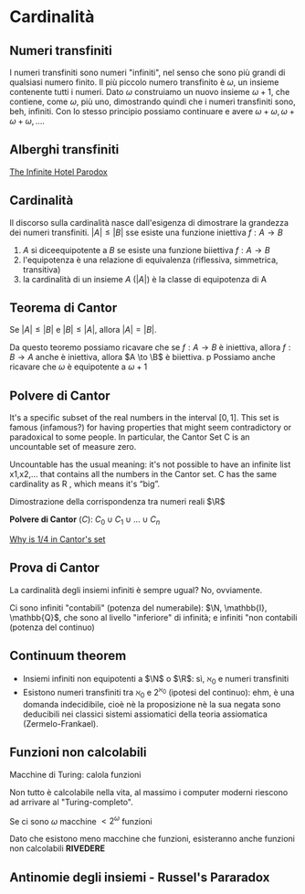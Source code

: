 # Cardinalità
## Numeri transfiniti
I numeri transfiniti sono numeri "infiniti", nel senso che sono più grandi di qualsiasi numero finito. 
Il più piccolo numero transfinito è $\omega$, un insieme contenente tutti i numeri. Dato $\omega$ construiamo un nuovo insieme $\omega + 1$, che contiene, come $\omega$, più uno, dimostrando quindi che i numeri transfiniti sono, beh, infiniti. Con lo stesso principio possiamo continuare e avere $\omega + \omega, \omega + \omega + \omega, \dots$.

## Alberghi transfiniti
[The Infinite Hotel Parodox](https://www.youtube.com/watch?v=Uj3_KqkI9Zo)

## Cardinalità
Il discorso sulla cardinalità nasce dall'esigenza di dimostrare la grandezza dei numeri transfiniti. 
$|A| \leq |B|$ sse esiste una funzione iniettiva $f: A \to B$

1. $A$ si diceequipotente a $B$ se esiste una funzione biiettiva $f: A \to B$
2. l'equipotenza è una relazione di equivalenza (riflessiva, simmetrica, transitiva)
3. la cardinalità di un insieme $A$ ($|A|$) è la classe di equipotenza di A

## Teorema di Cantor
Se $|A| \leq |B|$ e $|B| \leq |A|$, allora $|A| = |B|$.

Da questo teoremo possiamo ricavare che se $f: A \to B$  è iniettiva, allora $f: B \to A$ anche è iniettiva, allora $A \to \B$ è biiettiva.
p
Possiamo anche ricavare che $\omega$ è equipotente a $\omega + 1$

## Polvere di Cantor
It's a specific subset of the real numbers in the interval $[0,1]$. This set is famous (infamous?) for having properties that might seem contradictory or paradoxical to some people. In particular, the Cantor Set C is an uncountable set of measure zero.

Uncountable has the usual meaning: it's not possible to have an infinite list x1,x2,… that contains all the numbers in the Cantor set. C has the same cardinality as R , which means it's “big”.

Dimostrazione della corrispondenza tra numeri reali $\R$ 

**Polvere di Cantor** ($C$): $C_{0} \cup C_{1} \cup \dots \cup C_{n}$


[Why is 1/4 in Cantor's set](https://www.quora.com/Why-is-the-fraction-1-4-in-the-Cantor-set)


## Prova di Cantor
La cardinalità degli insiemi infiniti è sempre ugual? No, ovviamente.

Ci sono infiniti "contabili" (potenza del numerabile): $\N, \mathbb{I}, \mathbb{Q}$, che sono al livello "inferiore" di infinità; e infiniti "non contabili (potenza del continuo)


## Continuum theorem
- Insiemi infiniti non equipotenti a $\N$ o $\R$: sì, $\aleph_{0}$ e numeri transfiniti
- Esistono numeri transfiniti tra $\aleph_{0}$ e $2^{\aleph_{0}}$ (ipotesi del continuo): ehm, è una domanda indecidibile, cioè nè la proposizione nè la sua negata sono deducibili nei classici sistemi assiomatici della teoria assiomatica (Zermelo-Frankael).

## Funzioni non calcolabili
Macchine di Turing: calola funzioni

Non tutto è calcolabile nella vita, al massimo i computer moderni riescono ad arrivare al "Turing-completo".

Se ci sono $\omega$ macchine $< 2^{\omega}$ funzioni

Dato che esistono meno macchine che funzioni, esisteranno anche funzioni non calcolabili **RIVEDERE**


## Antinomie degli insiemi - Russel's Pararadox